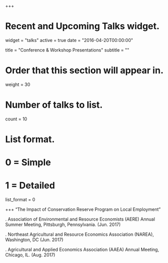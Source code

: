 +++
# Recent and Upcoming Talks widget.
widget = "talks"
active = true
date = "2016-04-20T00:00:00"

title = "Conference & Workshop Presentations"
subtitle = ""

# Order that this section will appear in.
weight = 30

# Number of talks to list.
count = 10

# List format.
#   0 = Simple
#   1 = Detailed
list_format = 0

+++
“The Impact of Conservation Reserve Program on Local Employment”

  .	Association of Environmental and Resource Economists (AERE) Annual Summer Meeting, Pittsburgh, Pennsylvania. (Jun. 2017)

  .	Northeast Agricultural and Resource Economics Association (NAREA), Washington, DC (Jun. 2017)

  .	Agricultural and Applied Economics Association (AAEA) Annual Meeting, Chicago, IL. (Aug. 2017)


